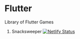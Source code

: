 # Flutter
Library of Flutter Games

1. Snacksweeper
[![Netlify Status](https://api.netlify.com/api/v1/badges/c0d611c7-18db-4846-8db8-ddf9c82aa5b3/deploy-status)](https://app.netlify.com/sites/elastic-brattain-edb1e3/deploys)

